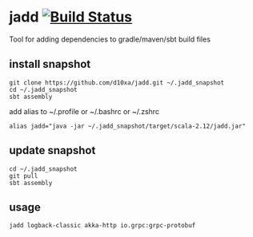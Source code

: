 # jadd [![Build Status](https://travis-ci.org/d10xa/jadd.svg?branch=master)](https://travis-ci.org/d10xa/jadd)

Tool for adding dependencies to gradle/maven/sbt build files

## install snapshot

    git clone https://github.com/d10xa/jadd.git ~/.jadd_snapshot
    cd ~/.jadd_snapshot
    sbt assembly

add alias to ~/.profile or ~/.bashrc or ~/.zshrc

    alias jadd="java -jar ~/.jadd_snapshot/target/scala-2.12/jadd.jar"

## update snapshot

    cd ~/.jadd_snapshot
    git pull
    sbt assembly
    
## usage
    
    jadd logback-classic akka-http io.grpc:grpc-protobuf
